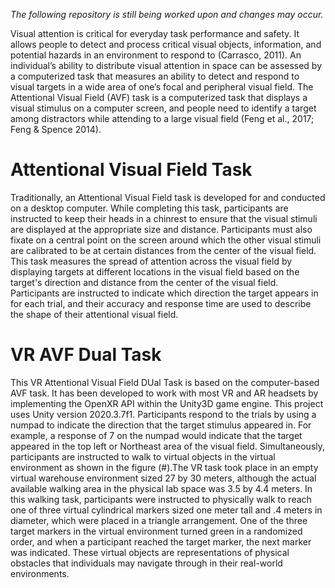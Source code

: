 <i> The following repository is still being worked upon and changes may occur.</i>

Visual attention is critical for everyday task performance and safety. It allows people to detect and process critical visual objects, information, and potential hazards in an environment to respond to (Carrasco, 2011). An individual’s ability to distribute visual attention in space can be assessed by a computerized task that measures an ability to detect and respond to visual targets in a wide area of one’s focal and peripheral visual field. The Attentional Visual Field (AVF) task is a computerized task that displays a visual stimulus on a computer screen, and people need to identify a target among distractors while attending to a large visual field (Feng et al., 2017; Feng & Spence 2014). 

# Attentional Visual Field Task

Traditionally, an Attentional Visual Field task is developed for and conducted on a desktop computer. While completing this task, participants are instructed to keep their heads in a chinrest to ensure that the visual stimuli are displayed at the appropriate size and distance. Participants must also fixate on a central point on the screen around which the other visual stimuli are calibrated to be at certain distances from the center of the visual field. This task measures the spread of attention across the visual field by displaying targets at different locations in the visual field based on the target's direction and distance from the center of the visual field. Participants are instructed to indicate which direction the target appears in for each trial, and their accuracy and response time are used to describe the shape of their attentional visual field.

# VR AVF Dual Task

This VR Attentional Visual Field DUal Task is based on the computer-based AVF task. It has been developed to work with most VR and AR headsets by implementing the OpenXR API within the Unity3D game engine. This project uses Unity version 2020.3.7f1. Participants respond to the trials by using a numpad to indicate the direction that the target stimulus appeared in. For example, a response of 7 on the numpad would indicate that the target appeared in the top left or Northeast area of the visual field. Simultaneously, participants are instructed to walk to virtual objects in the virtual environment as shown in the figure (#).The VR task took place in an empty virtual warehouse environment sized 27 by 30 meters, although the actual available walking area in the physical lab space was 3.5 by 4.4 meters. In this walking task, participants were instructed to physically walk to reach one of three virtual cylindrical markers sized one meter tall and .4 meters in diameter, which were placed in a triangle arrangement. One of the three target markers in the virtual environment turned green in a randomized order, and when a participant reached the target marker, the next marker was indicated. These virtual objects are representations of physical obstacles that individuals may navigate through in their real-world environments. 

